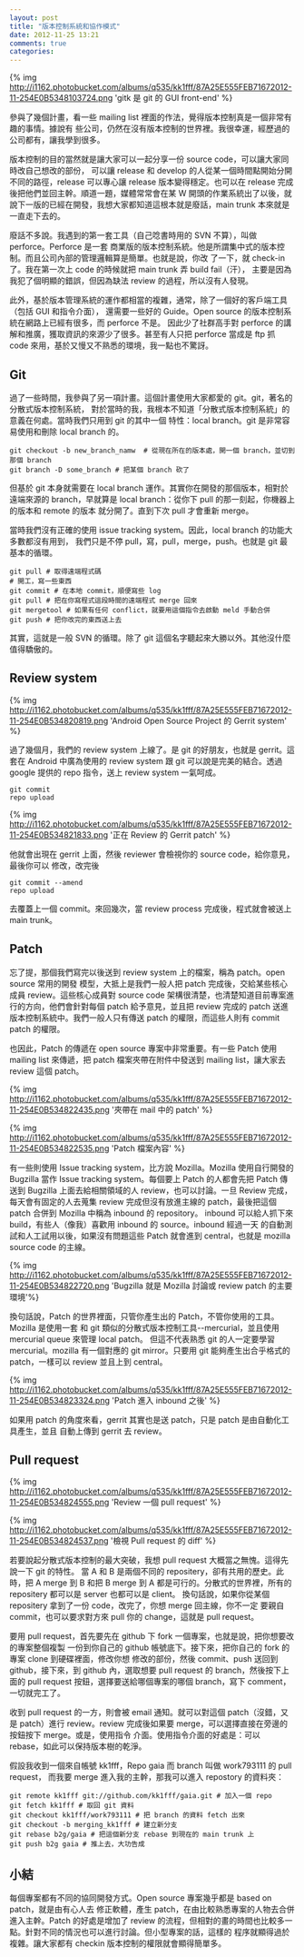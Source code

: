 ```yaml
---
layout: post
title: "版本控制系統和協作模式"
date: 2012-11-25 13:21
comments: true
categories: 
---
```


{% img http://i1162.photobucket.com/albums/q535/kk1fff/87A25E555FEB71672012-11-254E0B5348103724.png 'gitk 是 git 的 GUI front-end' %}

參與了幾個計畫，看一些 mailing list 裡面的作法，覺得版本控制真是一個非常有趣的事情。據說有
些公司，仍然在沒有版本控制的世界裡。我很幸運，經歷過的公司都有，讓我學到很多。

版本控制的目的當然就是讓大家可以一起分享一份 source code，可以讓大家同時改自己想改的部份，
可以讓 release 和 develop 的人從某一個時間點開始分開不同的路徑，release 可以專心讓
release 版本變得穩定。也可以在 release 完成後把他們並回主幹。順道一題，媒體常常會在某
W 開頭的作業系統出了以後，就說下一版的已經在開發，我想大家都知道這根本就是廢話，main trunk
本來就是一直走下去的。

廢話不多說。我遇到的第一套工具（自己唸書時用的 SVN 不算），叫做 perforce。Perforce 是一套
商業版的版本控制系統。他是所謂集中式的版本控制。而且公司內部的管理邏輯算是簡單。也就是說，你改
了一下，就 check-in 了。我在第一次上 code 的時候就把 main trunk 弄 build fail（汗），
主要是因為我犯了個明顯的錯誤，但因為缺法 review 的過程，所以沒有人發現。

此外，基於版本管理系統的運作都相當的複雜，通常，除了一個好的客戶端工具（包括 GUI 和指令介面），
還需要一些好的 Guide。Open source 的版本控制系統在網路上已經有很多，而 perforce 不是。
因此少了社群高手對 perforce 的講解和推廣，獲取資訊的來源少了很多。甚至有人只把 perforce
當成是 ftp 抓 code 來用，基於又慢又不熟悉的環境，我一點也不驚訝。

<!-- more -->

## Git

過了一些時間，我參與了另一項計畫。這個計畫使用大家都愛的 git。git，著名的分散式版本控制系統，
對於當時的我，我根本不知道「分散式版本控制系統」的意義在何處。當時我們只用到 git 的其中一個
特性：local branch。git 是非常容易使用和刪除 local branch 的。

    git checkout -b new_branch_namw  # 從現在所在的版本處，開一個 branch，並切到那個 branch
    git branch -D some_branch # 把某個 branch 砍了

但基於 git 本身就需要在 local branch 運作。其實你在開發的那個版本，相對於遠端來源的
branch，早就算是 local branch：從你下 pull 的那一刻起，你機器上的版本和 remote 的版本
就分開了。直到下次 pull 才會重新 merge。

當時我們沒有正確的使用 issue tracking system。因此，local branch 的功能大多數都沒有用到，
我們只是不停 pull，寫，pull，merge，push。也就是 git 最基本的循環。

    git pull # 取得遠端程式碼
    # 開工，寫一些東西
    git commit # 在本地 commit，順便寫些 log
    git pull # 把在你寫程式這段時間的遠端程式 merge 回來
    git mergetool # 如果有任何 conflict，就要用這個指令去啟動 meld 手動合併
    git push # 把你改完的東西送上去

其實，這就是一般 SVN 的循環。除了 git 這個名字聽起來大勝以外。其他沒什麼值得驕傲的。

## Review system

{% img http://i1162.photobucket.com/albums/q535/kk1fff/87A25E555FEB71672012-11-254E0B534820819.png 'Android Open Source Project 的 Gerrit system' %}

過了幾個月，我們的 review system 上線了。是 git 的好朋友，也就是 gerrit。這套在 Android
中廣為使用的 review system 跟 git 可以說是完美的結合。透過 google 提供的 repo 指令，送上
review system 一氣呵成。

    git commit
    repo upload

{% img http://i1162.photobucket.com/albums/q535/kk1fff/87A25E555FEB71672012-11-254E0B534821833.png '正在 Review 的 Gerrit patch' %}

他就會出現在 gerrit 上面，然後 reviewer 會檢視你的 source code，給你意見，最後你可以
修改，改完後

    git commit --amend
    repo upload

去覆蓋上一個 commit。來回幾次，當 review process 完成後，程式就會被送上 main trunk。

## Patch

忘了提，那個我們寫完以後送到 review system 上的檔案，稱為 patch。open source 常用的開發
模型，大抵上是我們一般人把 patch 完成後，交給某些核心成員 review。這些核心成員對 source
code 架構很清楚，也清楚知道目前專案進行的方向，他們會針對每個 patch 給予意見，並且把 review
完成的 patch 送進版本控制系統中。我們一般人只有傳送 patch 的權限，而這些人則有 commit
patch 的權限。

也因此，Patch 的傳遞在 open source 專案中非常重要。有一些 Patch 使用 mailing list
來傳遞，把 patch 檔案夾帶在附件中發送到 mailing list，讓大家去 review 這個 patch。

{% img http://i1162.photobucket.com/albums/q535/kk1fff/87A25E555FEB71672012-11-254E0B534822435.png '夾帶在 mail 中的 patch' %}

{% img http://i1162.photobucket.com/albums/q535/kk1fff/87A25E555FEB71672012-11-254E0B534822535.png 'Patch 檔案內容' %}

有一些則使用 Issue tracking system，比方說 Mozilla。Mozilla 使用自行開發的
Bugzilla 當作 Issue tracking system。每個要上 Patch 的人都會先把 Patch 傳送到 Bugzilla
上面去給相關領域的人 review，也可以討論。一旦 Review 完成，每天會有固定的人去蒐集 review
完成但沒有放進主線的 patch，最後把這個 patch 合併到 Mozilla 中稱為 inbound 的 repository。
inbound 可以給人抓下來 build，有些人（像我）喜歡用 inbound 的 source。inbound 經過一天
的自動測試和人工試用以後，如果沒有問題這些 Patch 就會進到 central，也就是 mozilla
source code 的主線。

{% img http://i1162.photobucket.com/albums/q535/kk1fff/87A25E555FEB71672012-11-254E0B534822720.png 'Bugzilla 就是 Mozilla 討論或 review patch 的主要環境'%}

換句話說，Patch 的世界裡面，只管你產生出的 Patch，不管你使用的工具。Mozilla 是使用一套
和 git 類似的分散式版本控制工具--mercurial，並且使用 mercurial queue 來管理 local patch。
但這不代表熟悉 git 的人一定要學習 mercurial。mozilla 有一個對應的 git mirror。只要用
git 能夠產生出合乎格式的 patch，一樣可以 review 並且上到 central。

{% img http://i1162.photobucket.com/albums/q535/kk1fff/87A25E555FEB71672012-11-254E0B534823324.png 'Patch 進入 inbound 之後' %}

如果用 patch 的角度來看，gerrit 其實也是送 patch，只是 patch 是由自動化工具產生，並且
自動上傳到 gerrit 去 review。

## Pull request

{% img http://i1162.photobucket.com/albums/q535/kk1fff/87A25E555FEB71672012-11-254E0B534824555.png 'Review 一個 pull request' %}

{% img http://i1162.photobucket.com/albums/q535/kk1fff/87A25E555FEB71672012-11-254E0B534824537.png '檢視 Pull request 的 diff' %}

若要說起分散式版本控制的最大突破，我想 pull request 大概當之無愧。這得先說一下 git 的特性。
當 A 和 B 是兩個不同的 repositery，卻有共用的歷史。此時，把 A merge 到 B 和把 B merge
到 A 都是可行的。分散式的世界裡，所有的 repositery 都可以是 server 也都可以是 client。
換句話說，如果你從某個 repositery 拿到了一份 code，改完了，你想 merge 回主線，你不一定
要親自 commit，也可以要求對方來 pull 你的 change，這就是 pull request。

要用 pull request，首先要先在 github 下 fork 一個專案，也就是說，把你想要改的專案整個複製
一份到你自己的 github 帳號底下。接下來，把你自己的 fork 的專案 clone 到硬碟裡面，修改你想
修改的部份，然後 commit、push 送回到 github，接下來，到 github 內，選取想要 pull request
的 branch，然後按下上面的 pull request 按鈕，選擇要送給哪個專案的哪個 branch，寫下
comment，一切就完工了。

收到 pull request 的一方，則會被 email 通知。就可以對這個 patch（沒錯，又是 patch）進行
review。review 完成後如果要 merge，可以選擇直接在旁邊的按鈕按下 merge。或是，使用指令
介面。使用指令介面的好處是：可以 rebase，如此可以保持版本樹的乾淨。

假設我收到一個來自帳號 kk1fff，Repo gaia 而 branch 叫做 work793111 的 pull request，
而我要 merge 進入我的主幹，那我可以進入 repostory 的資料夾：

    git remote kk1fff git://github.com/kk1fff/gaia.git # 加入一個 repo
    git fetch kk1fff # 取回 git 資料
    git checkout kk1fff/work793111 # 把 branch 的資料 fetch 出來
    git checkout -b merging_kk1fff # 建立新分支
    git rebase b2g/gaia # 把這個新分支 rebase 到現在的 main trunk 上
    git push b2g gaia # 推上去，大功告成

## 小結

每個專案都有不同的協同開發方式。Open source 專案幾乎都是 based on patch，就是由有心人去
修正軟體，產生 patch，在由比較熟悉專案的人物去合併進入主幹。Patch 的好處是增加了 review
的流程，但相對的畫的時間也比較多一點。針對不同的情況也可以進行討論。但小型專案的話，這樣的
程序就顯得過於複雜。讓大家都有 checkin 版本控制的權限就會顯得簡單多。

